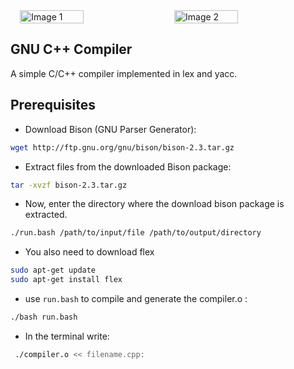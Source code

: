 

<div style="display: flex; justify-content: center;">
  <img src="https://upload.wikimedia.org/wikipedia/commons/3/32/C%2B%2B_logo.png" alt="Image 1" style="width: 45%; margin-right: 10px;">
  <img src="https://upload.wikimedia.org/wikipedia/commons/8/83/The_GNU_logo.png" alt="Image 2" style="width: 45%; margin-left: 10px;">
</div>








## GNU C++ Compiler

A simple C/C++ compiler implemented in lex and yacc.

## Prerequisites

-   Download Bison (GNU Parser Generator):
```bash
wget http://ftp.gnu.org/gnu/bison/bison-2.3.tar.gz
```

-   Extract files from the downloaded Bison package:
```bash
tar -xvzf bison-2.3.tar.gz
```

-  Now, enter the directory where the download bison package is extracted.
```bash
./run.bash /path/to/input/file /path/to/output/directory
```

-  You also need to download flex
```bash
sudo apt-get update
sudo apt-get install flex
```




-  use `run.bash` to compile and generate the compiler.o :

```bash
./bash run.bash 
```

-  In the terminal write:
  
```bash
 ./compiler.o << filename.cpp:
```

    
